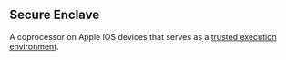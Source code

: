 ## Secure Enclave

<p class="c8"><span>A coprocessor on Apple iOS devices that serves as a </span><span class="c2"><a class="c3" href="#h.rsly6bxjqeg5">trusted execution environment</a></span><span class="c0">.</span></p>


